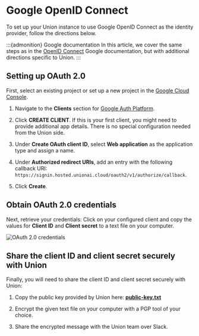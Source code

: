 # Google OpenID Connect

To set up your Union instance to use Google OpenID Connect as the identity provider, follow the directions below.

:::{admonition} Google documentation
In this article, we cover the same steps as in the [OpenID Connect](https://developers.google.com/identity/openid-connect/openid-connect) Google documentation, but with additional directions specific to Union.
:::

## Setting up OAuth 2.0

First, select an existing project or set up a new project in the [Google Cloud Console](https://console.cloud.google.com).

1. Navigate to the **Clients** section for [Google Auth Platform](https://console.cloud.google.com/auth/).

2. Click **CREATE CLIENT**. If this is your first client, you might need to provide additional app details. There is no special configuration needed from the Union side.

3. Under **Create OAuth client ID**, select **Web application** as the application type and assign a name.

4. Under **Authorized redirect URIs**, add an entry with the following callback URI: `https://signin.hosted.unionai.cloud/oauth2/v1/authorize/callback`.

5. Click **Create**.

## Obtain OAuth 2.0 credentials

Next, retrieve your credentials: Click on your configured client and copy the values for **Client ID** and **Client secret** to a text file on your computer.

![OAuth 2.0 credentials](/_static/images/user-guide/data-plane-setup/single-sign-on-setup/google-oidc/oauth-credentials.png)

## Share the client ID and client secret securely with Union

Finally, you will need to share the client ID and client secret securely with Union:

1. Copy the public key provided by Union here: [**public-key.txt**](/_static/public/public-key.txt)

2. Encrypt the given text file on your computer with a PGP tool of your choice.

3. Share the encrypted message with the Union team over Slack.

